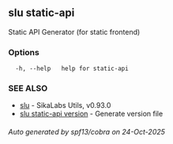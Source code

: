## slu static-api

Static API Generator (for static frontend)

### Options

```
  -h, --help   help for static-api
```

### SEE ALSO

* [slu](slu.md)	 - SikaLabs Utils, v0.93.0
* [slu static-api version](slu_static-api_version.md)	 - Generate version file

###### Auto generated by spf13/cobra on 24-Oct-2025
